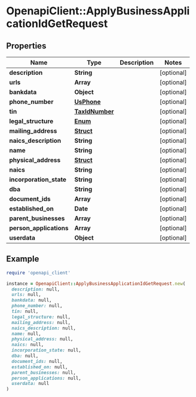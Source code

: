 # OpenapiClient::ApplyBusinessApplicationIdGetRequest

## Properties

| Name | Type | Description | Notes |
| ---- | ---- | ----------- | ----- |
| **description** | **String** |  | [optional] |
| **urls** | **Array** |  | [optional] |
| **bankdata** | **Object** |  | [optional] |
| **phone_number** | [**UsPhone**](UsPhone.md) |  | [optional] |
| **tin** | [**TaxIdNumber**](TaxIdNumber.md) |  | [optional] |
| **legal_structure** | [**Enum**](Enum.md) |  | [optional] |
| **mailing_address** | [**Struct**](Struct.md) |  | [optional] |
| **naics_description** | **String** |  | [optional] |
| **name** | **String** |  | [optional] |
| **physical_address** | [**Struct**](Struct.md) |  | [optional] |
| **naics** | **String** |  | [optional] |
| **incorporation_state** | **String** |  | [optional] |
| **dba** | **String** |  | [optional] |
| **document_ids** | **Array** |  | [optional] |
| **established_on** | **Date** |  | [optional] |
| **parent_businesses** | **Array** |  | [optional] |
| **person_applications** | **Array** |  | [optional] |
| **userdata** | **Object** |  | [optional] |

## Example

```ruby
require 'openapi_client'

instance = OpenapiClient::ApplyBusinessApplicationIdGetRequest.new(
  description: null,
  urls: null,
  bankdata: null,
  phone_number: null,
  tin: null,
  legal_structure: null,
  mailing_address: null,
  naics_description: null,
  name: null,
  physical_address: null,
  naics: null,
  incorporation_state: null,
  dba: null,
  document_ids: null,
  established_on: null,
  parent_businesses: null,
  person_applications: null,
  userdata: null
)
```

